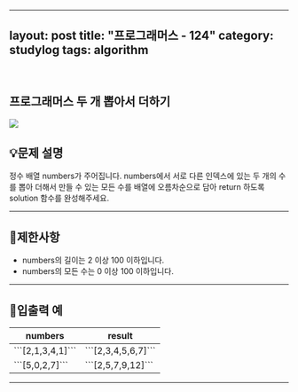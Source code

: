 ﻿
---
layout: post
title: "프로그래머스 - 124"
category: studylog
tags: algorithm
---

<br>

## 프로그래머스 두 개 뽑아서 더하기


![](https://velog.velcdn.com/images/dlsdud9098/post/e1464da6-734f-4172-a5d3-8df73b71a328/image.png)
## 💡문제 설명
정수 배열 numbers가 주어집니다. numbers에서 서로 다른 인덱스에 있는 두 개의 수를 뽑아 더해서 만들 수 있는 모든 수를 배열에 오름차순으로 담아 return 하도록 solution 함수를 완성해주세요.


---




## 🚫제한사항


* numbers의 길이는 2 이상 100 이하입니다.
* numbers의 모든 수는 0 이상 100 이하입니다.








---




## 🔢입출력 예




<table><thead><tr><th>numbers</th><th>result</th></tr></thead><tbody><tr><td>```[2,1,3,4,1]```
</td><td>```[2,3,4,5,6,7]```
</td></tr><tr><td>```[5,0,2,7]```
</td><td>```[2,5,7,9,12]```
</td></tr></tbody>
</table>


---


